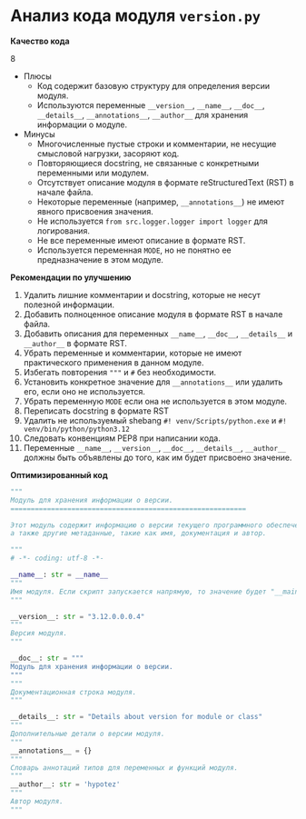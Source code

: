 # Анализ кода модуля `version.py`

**Качество кода**

8
-  Плюсы
    - Код содержит базовую структуру для определения версии модуля.
    - Используются переменные `__version__`, `__name__`, `__doc__`, `__details__`, `__annotations__`, `__author__` для хранения информации о модуле.
-  Минусы
    -  Многочисленные пустые строки и комментарии, не несущие смысловой нагрузки, засоряют код.
    -  Повторяющиеся docstring, не связанные с конкретными переменными или модулем.
    -  Отсутствует описание модуля в формате reStructuredText (RST) в начале файла.
    -  Некоторые переменные (например, `__annotations__`) не имеют явного присвоения значения.
    -  Не используется `from src.logger.logger import logger` для логирования.
    -  Не все переменные имеют описание в формате RST.
    -  Используется переменная `MODE`, но не понятно ее предназначение в этом модуле.

**Рекомендации по улучшению**

1.  Удалить лишние комментарии и docstring, которые не несут полезной информации.
2.  Добавить полноценное описание модуля в формате RST в начале файла.
3.  Добавить описания для переменных `__name__`, `__doc__`, `__details__` и `__author__` в формате RST.
4.  Убрать переменные и комментарии, которые не имеют практического применения в данном модуле.
5.  Избегать повторения `"""` и  `#` без необходимости.
6.  Установить конкретное значение для `__annotations__` или удалить его, если оно не используется.
7.  Убрать переменную `MODE` если она не используется в этом модуле.
8.  Переписать docstring в формате RST
9.  Удалить не используемый shebang `#! venv/Scripts/python.exe` и `#! venv/bin/python/python3.12`
10. Следовать конвенциям PEP8 при написании кода.
11. Переменные `__name__`, `__version__`, `__doc__`, `__details__`, `__author__` должны быть объявлены до того, как им будет присвоено значение.

**Оптимизированный код**

```python
"""
Модуль для хранения информации о версии.
==========================================================

Этот модуль содержит информацию о версии текущего программного обеспечения,
а также другие метаданные, такие как имя, документация и автор.

"""
# -*- coding: utf-8 -*-

__name__: str = __name__
"""
Имя модуля. Если скрипт запускается напрямую, то значение будет "__main__".
"""

__version__: str = "3.12.0.0.0.4"
"""
Версия модуля.
"""

__doc__: str = """
Модуль для хранения информации о версии.
"""
"""
Документационная строка модуля.
"""

__details__: str = "Details about version for module or class"
"""
Дополнительные детали о версии модуля.
"""
__annotations__ = {}
"""
Словарь аннотаций типов для переменных и функций модуля.
"""
__author__: str = 'hypotez'
"""
Автор модуля.
"""
```